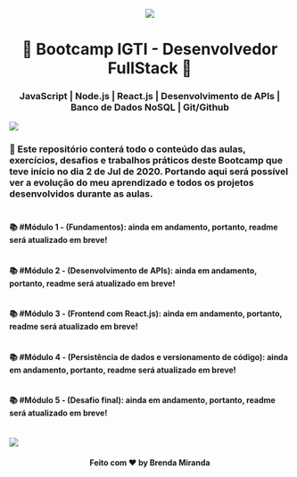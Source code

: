 <p align="center"> 
  <img src="https://raw.githubusercontent.com/bmndx/bootcamp-igti/master/img/fullstack.png">
</p>

<h1 align="center">
 🚀 Bootcamp IGTI - Desenvolvedor FullStack 🚀
</h1>

<h3 align="center"> JavaScript | Node.js | React.js | Desenvolvimento de APIs | Banco de Dados NoSQL | Git/Github </h3>

<img src="https://yata-apix-a9caea66-ad78-425f-aa08-e292558ebb65.lss.locawebcorp.com.br/b7c7dbff38ae4f419c94ce8d2254b9d9.png"> 
 
### 🤩 Este repositório conterá todo o conteúdo das aulas, exercícios, desafios e trabalhos práticos deste Bootcamp que teve início no dia 2 de Jul de 2020. Portando aqui será possível ver a evolução do meu aprendizado e todos os projetos desenvolvidos durante as aulas. </br> </br>


#### 📚 #Módulo 1 - (Fundamentos): ainda em andamento, portanto, readme será atualizado em breve! </br> </br>

#### 📚 #Módulo 2 - (Desenvolvimento de APIs): ainda em andamento, portanto, readme será atualizado em breve! </br> </br>

#### 📚 #Módulo 3 - (Frontend com React.js): ainda em andamento, portanto, readme será atualizado em breve! </br> </br>

#### 📚 #Módulo 4 - (Persistência de dados e versionamento de código): ainda em andamento, portanto, readme será atualizado em breve! </br> </br>

#### 📚 #Módulo 5 - (Desafio final): ainda em andamento, portanto, readme será atualizado em breve! </br> </br>

<img src="https://yata-apix-a9caea66-ad78-425f-aa08-e292558ebb65.lss.locawebcorp.com.br/b7c7dbff38ae4f419c94ce8d2254b9d9.png">

<h4 align="center">
  Feito com ❤  by Brenda Miranda
</h4>

